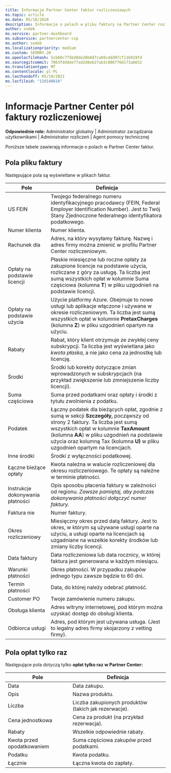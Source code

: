 ```yaml
---
title: Informacje Partner Center faktur rozliczeniowych
ms.topic: article
ms.date: 05/18/2020
description: Informacje o polach w pliku faktury na Partner Center rozliczeń. Uwzględnione są pola i definicje dla wszystkich pól faktur i pól opłat tylko raz.
author: sodeb
ms.service: partner-dashboard
ms.subservice: partnercenter-csp
ms.author: sodeb
ms.localizationpriority: medium
ms.custom: SEOMAY.20
ms.openlocfilehash: 5cb60c775bd8de38b8d7ca69c4dd97cf11b919fd
ms.sourcegitcommit: 7063fdddee77ad2d8e627ab3c806f76d173ab652
ms.translationtype: MT
ms.contentlocale: pl-PL
ms.lasthandoff: 05/19/2021
ms.locfileid: "110146616"
---
```

# <a name="understand-partner-center-billing-invoice-fields"></a>Informacje Partner Center pól faktury rozliczeniowej

**Odpowiednie role:** Administrator globalny | Administrator zarządzania użytkownikami | Administrator rozliczeń | Agent pomocy technicznej

Poniższe tabele zawierają informacje o polach w Partner Center faktur.

## <a name="invoice-file-fields"></a>Pola pliku faktury

Następujące pola są wyświetlane w plikach faktur.

| Pole | Definicja |
| ----- | ---------- |
| US FEIN | Twojego federalnego numeru identyfikacyjnego pracodawcy (FEIN, Federal Employer Identification Number). Jest to Twój Stany Zjednoczone federalnego identyfikatora podatkowego. |
| Numer klienta | Numer klienta. |
| Rachunek dla | Adres, na który wysyłamy fakturę. Nazwę i adres firmy można zmienić w profilu Partner Center rozliczeniowym. |
| Opłaty na podstawie licencji | Płaskie miesięczne lub roczne opłaty za zakupione licencje na podstawie użycia, rozliczane z góry za usługę. Ta liczba jest sumą wszystkich  opłat w kolumnie Suma częściowa (kolumna **T**) w pliku uzgodnień na podstawie licencji. |
| Opłaty na podstawie użycia | Użycie platformy Azure. Obejmuje to nowe usługi lub aplikacje włączone i używane w okresie rozliczeniowym. Ta liczba jest sumą wszystkich opłat w kolumnie **PretaxCharges** (kolumna **Z**) w pliku uzgodnień opartym na użyciu. |
| Rabaty | Rabat, który klient otrzymuje ze zwykłej ceny subskrypcji. Ta liczba jest wyświetlana jako *kwota płaska,* a nie jako cena za jednostkę lub licencję. |
| Środki | Środki lub korekty dotyczące zmian wprowadzonych w subskrypcjach (na przykład zwiększenie lub zmniejszenie liczby licencji). |
| Suma częściowa | Suma przed podatkami oraz opłaty i środki z tytułu zwolnienia z podatku. |
| Podatek | Łączny podatek dla bieżących opłat, zgodnie z sumą w sekcji **Szczegóły,** począwszy od strony 2 faktury. Ta liczba jest sumą wszystkich opłat w kolumnie **TaxAmount** (kolumna **AA**)  w pliku uzgodnień na podstawie użycia oraz kolumną Tax (kolumna **U)** w pliku uzgodnień opartym na licencjach. |
| Inne środki | Środki z wyłączności podatkowej. |
| Łączne bieżące opłaty | Kwota należna w walucie rozliczeniowej dla okresu rozliczeniowego. Te opłaty są należne w terminie płatności. |
| Instrukcje dokonywania płatności | Opis sposobu płacenia faktury w zależności od regionu. *Zawsze pamiętaj, aby podczas dokonywania płatności dołączyć numer faktury.* |
| Faktura nie | Numer faktury. |
| Okres rozliczeniowy | Miesięczny okres przed datą faktury. Jest to okres, w którym są używane usługi oparte na użyciu, a usługi oparte na licencjach są uzgadniane na wszelkie korekty środków lub zmiany liczby licencji. |
| Data faktury | Data rozliczeniowa lub data rocznicy, w której faktura jest generowana w każdym miesiącu. |
| Warunki płatności | Okres płatności. W przypadku zakupów jednego typu zawsze będzie to 60 dni. |
| Termin płatności | Data, do której należy odebrać płatność. |
| Customer PO | Twoje zamówienie numeru zakupu. |
| Obsługa klienta | Adres witryny internetowej, pod którym można uzyskać dostęp do obsługi klienta. |
| Odbiorca usługi | Adres, pod którym jest używana usługa. (Jest to legalny adres firmy skojarzony z vetting firmy). |

## <a name="one-time-charges-fields"></a>Pola opłat tylko raz

Następujące pola dotyczą tylko **opłat tylko raz w Partner Center:**

| Pole | Definicja |
| ----- | ---------- |
| Data | Data zakupu. |
| Opis | Nazwa produktu. |
| Liczba | Liczba zakupionych produktów (takich jak rezerwacje). |
| Cena jednostkowa | Cena za produkt (na przykład rezerwacja). |
| Rabaty | Wszelkie odpowiednie rabaty. |
| Kwota przed opodatkowaniem | Suma częściowa zakupów przed podatkami. |
| Podatku | Kwota podatku. |
| Łącznie | Łączna kwota do zapłaty. |
